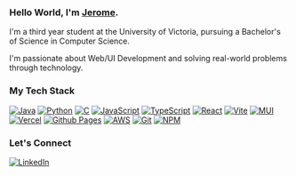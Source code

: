 ### Hello World, I'm [Jerome](https://jerome-taruc.vercel.app).

I'm a third year student at the University of Victoria, pursuing a Bachelor's of Science in Computer Science.

I'm passionate about Web/UI Development and solving real-world problems through technology.

### My Tech Stack
[![Java](https://img.shields.io/badge/java-%23323330.svg?style=for-the-badge&logo=openjdk&logoColor=white)](https://github.com/jerometaruc?tab=repositories)
[![Python](https://img.shields.io/badge/python-%23323330?style=for-the-badge&logo=python&logoColor=white)](https://github.com/jerometaruc?tab=repositories)
[![C](https://img.shields.io/badge/c-%23323330.svg?style=for-the-badge&logo=c&logoColor=white)](https://github.com/jerometaruc?tab=repositories)
[![JavaScript](https://img.shields.io/badge/javascript-%23323330.svg?style=for-the-badge&logo=javascript&logoColor=white)](https://github.com/jerometaruc?tab=repositories)
[![TypeScript](https://img.shields.io/badge/typescript-%23323330.svg?style=for-the-badge&logo=typescript&logoColor=white)](https://github.com/jerometaruc?tab=repositories)
[![React](https://img.shields.io/badge/react-%23323330.svg?style=for-the-badge&logo=react&logoColor=white)](https://github.com/jerometaruc?tab=repositories)
[![Vite](https://img.shields.io/badge/vite-%23323330.svg?style=for-the-badge&logo=vite&logoColor=white)](https://github.com/jerometaruc?tab=repositories)
[![MUI](https://img.shields.io/badge/MUI-%23323330.svg?style=for-the-badge&logo=mui&logoColor=white)](https://github.com/jerometaruc?tab=repositories)
[![Vercel](https://img.shields.io/badge/vercel-%23323330.svg?style=for-the-badge&logo=vercel&logoColor=white)](https://github.com/jerometaruc?tab=repositories)
[![Github Pages](https://img.shields.io/badge/github%20pages-%23323330?style=for-the-badge&logo=github&logoColor=white)](https://github.com/jerometaruc?tab=repositories)
[![AWS](https://img.shields.io/badge/AWS-%23323330.svg?style=for-the-badge&logo=amazon-aws&logoColor=white)](https://github.com/jerometaruc?tab=repositories)
[![Git](https://img.shields.io/badge/git-%23323330.svg?style=for-the-badge&logo=git&logoColor=white)](https://github.com/jerometaruc?tab=repositories)
[![NPM](https://img.shields.io/badge/NPM-%23323330.svg?style=for-the-badge&logo=npm&logoColor=white)](https://github.com/jerometaruc?tab=repositories)

### Let's Connect
[![LinkedIn](https://img.shields.io/badge/linkedin-%230077B5.svg?style=for-the-badge&logo=linkedin&logoColor=white)](https://www.linkedin.com/in/jerometaruc)
